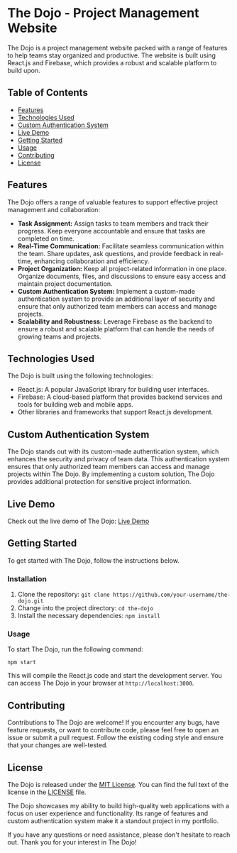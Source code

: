 # The Dojo - Project Management Website

The Dojo is a project management website packed with a range of features to help teams stay organized and productive. The website is built using React.js and Firebase, which provides a robust and scalable platform to build upon.

## Table of Contents
- [Features](#features)
- [Technologies Used](#technologies-used)
- [Custom Authentication System](#custom-authentication-system)
- [Live Demo](#live-demo)
- [Getting Started](#getting-started)
- [Usage](#usage)
- [Contributing](#contributing)
- [License](#license)

## Features

The Dojo offers a range of valuable features to support effective project management and collaboration:

- **Task Assignment:** Assign tasks to team members and track their progress. Keep everyone accountable and ensure that tasks are completed on time.
- **Real-Time Communication:** Facilitate seamless communication within the team. Share updates, ask questions, and provide feedback in real-time, enhancing collaboration and efficiency.
- **Project Organization:** Keep all project-related information in one place. Organize documents, files, and discussions to ensure easy access and maintain project documentation.
- **Custom Authentication System:** Implement a custom-made authentication system to provide an additional layer of security and ensure that only authorized team members can access and manage projects.
- **Scalability and Robustness:** Leverage Firebase as the backend to ensure a robust and scalable platform that can handle the needs of growing teams and projects.

## Technologies Used

The Dojo is built using the following technologies:

- React.js: A popular JavaScript library for building user interfaces.
- Firebase: A cloud-based platform that provides backend services and tools for building web and mobile apps.
- Other libraries and frameworks that support React.js development.

## Custom Authentication System

The Dojo stands out with its custom-made authentication system, which enhances the security and privacy of team data. This authentication system ensures that only authorized team members can access and manage projects within The Dojo. By implementing a custom solution, The Dojo provides additional protection for sensitive project information.

## Live Demo

Check out the live demo of The Dojo: [Live Demo](https://the-dojo-app.netlify.app/)

## Getting Started

To get started with The Dojo, follow the instructions below.

### Installation

1. Clone the repository: `git clone https://github.com/your-username/the-dojo.git`
2. Change into the project directory: `cd the-dojo`
3. Install the necessary dependencies: `npm install`

### Usage

To start The Dojo, run the following command:

```shell
npm start
```

This will compile the React.js code and start the development server. You can access The Dojo in your browser at `http://localhost:3000`.

## Contributing

Contributions to The Dojo are welcome! If you encounter any bugs, have feature requests, or want to contribute code, please feel free to open an issue or submit a pull request. Follow the existing coding style and ensure that your changes are well-tested.

## License

The Dojo is released under the [MIT License](LICENSE). You can find the full text of the license in the [LICENSE](LICENSE) file.


The Dojo showcases my ability to build high-quality web applications with a focus on user experience and functionality. Its range of features and custom authentication system make it a standout project in my portfolio.

If you have any questions or need assistance, please don't hesitate to reach out. Thank you for your interest in The Dojo!
